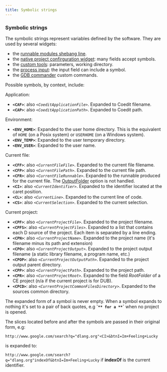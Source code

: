 ```yaml
---
title: Symbolic strings
---
```


### Symbolic strings

The symbolic strings represent variables defined by the software. They are used by several widgets:

- the [runnable modules shebang line](features_runnables).
- the [native project confirguration widget](widgets_native_project_configuration): many fields accept symbols.
- the [custom tools](widgets_custom_tools): parameters, working directory.
- the [process input](widgets_process_input): the input field can include a symbol.
- the [GDB commander](widgets_gdb_commander) custom commands.

Possible symbols, by context, include:

Application:

- **`<CAF>`**: also _`<CoeditApplicationFile>`_. Expanded to Coedit filename.
- **`<CAP>`**: also _`<CoeditApplicationPath>`_. Expanded to Coedit path.

Environment:

- **`<ENV_HOME>`**: Expanded to the user home directory. This is the equivalent of `HOME` (on a Posix system) or `USERHOME` (on a Windows system).
- **`<ENV_TEMP>`**: Expanded to the user temporary directory.
- **`<ENV_USER>`**: Expanded to the user name.

Current file:

- **`<CFF>`**: also _`<CurrentFileFile>`_. Expanded to the current file filename.
- **`<CFP>`**: also _`<CurrentFilePath>`_. Expanded to the current file path.
- **`<CFR>`**: also _`<CurrentFileRunnable>`_. Expanded to the runnable produced for the current file. The [OutputFolder](features_runnables) option is not handled.
- **`<CI>`**: also _`<CurrentIdentifier>`_. Expanded to the identifier located at the caret position.
- **`<CL>`**: also _`<CurrentLine>`_. Expanded to the current line of code.
- **`<CS>`**: also _`<CurrentSelection>`_. Expanded to the current selection.

Current project:

- **`<CPF>`**: also _`<CurrentProjectFile>`_. Expanded to the project filename.
- **`<CPFS>`**: also _`<CurrentProjectFiles>`_. Expanded to a list that contains each D source of the project. Each item is separated by a line ending.
- **`<CPN>`**: also _`<CurrentProjectName>`_. Expanded to the project name (it's filename minus its path and extension)
- **`<CPO>`**: also _`<CurrentProjectOutput>`_. Expanded to the project output filename (a static library filename, a program name, etc.)
- **`<CPOP>`**: also _`<CurrentProjectOutputPath>`_. Expanded to the project output parent directory.
- **`<CPP>`**: also _`<CurrentProjectPath>`_. Expanded to the project path.
- **`<CPR>`**: also _`<CurrentProjectRoot>`_. Expanded to the field _RootFolder_ of a CE project (n/a if the current project is for DUB).
- **`<CPCD>`**: also _`<CurrentProjectCommonFilesDirectory>`_. Expanded to the sources common directory.

The expanded form of a symbol is never empty. When a symbol expands to nothing it's set to a pair of back quotes, e.g **\``** for a **`<CPP>`** when no project is opened.

The slices located before and after the symbols are passed in their original form, e.g:

`http://www.google.com/search?q="dlang.org"<CI>&btnI=Im+Feeling+Lucky`

is expanded to: 

`http://www.google.com/search?q="dlang.org"indexOf&btnI=Im+Feeling+Lucky` if **indexOf** is the current identifier. 
